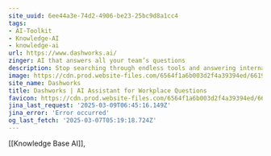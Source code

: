 ```yaml
---
site_uuid: 6ee44a3e-74d2-4906-be23-25bc9d8a1cc4
tags:
- AI-Toolkit
- Knowledge-AI
- knowledge-ai
url: https://www.dashworks.ai/
zinger: AI that answers all your team’s questions
description: Stop searching through endless tools and answering internal FAQs. Get instant answers with AI that searches all your company knowledge at once.
image: https://cdn.prod.website-files.com/6564f1a6b003d2f4a39394ed/66199c50193eddf2d2d84709_Dashworks-Open-Graph-Apr-2024.png
site_name: Dashworks
title: Dashworks | AI Assistant for Workplace Questions
favicon: https://cdn.prod.website-files.com/6564f1a6b003d2f4a39394ed/66203ddedd2cf71644d14c0c_fav.svg
jina_last_request: '2025-03-09T06:45:16.149Z'
jina_error: 'Error occurred'
og_last_fetch: '2025-03-07T05:19:18.724Z'
---
```


[[Knowledge Base AI]], 
